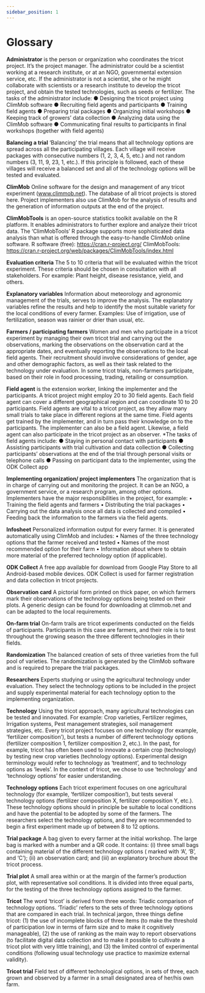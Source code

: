 ```yaml
---
sidebar_position: 1
---
```


# Glossary

**Administrator** is the person or organization who coordinates the tricot project. It’s the project manager. The administrator could be a scientist working at a research institute, or at an NGO, governmental extension service, etc.
If the administrator is not a scientist, she or he might collaborate with scientists or a research institute to develop the tricot project, and obtain the tested technologies, such as seeds or fertilizer.
The tasks of the administrator include:
●	Designing the tricot project using ClimMob software
●	Recruiting field agents and participants
●	Training field agents
●	Preparing trial packages
●	Organizing initial workshops
●	Keeping track of growers’ data collection
●	Analyzing data using the ClimMob software
●	Communicating final results to participants in final workshops (together with field agents)

**Balancing a trial**
‘Balancing’ the trial means that all technology options are spread across all the participating villages. Each village will receive packages with 
consecutive numbers (1, 2, 3, 4, 5, etc.) and not random numbers (3, 11, 9, 23, 1, etc.). If this principle is followed, each of these villages will receive a balanced set and all of the technology options will be tested and evaluated.

**ClimMob**
Online software for the design and management of any tricot experiment (www.climmob.net). The database of all tricot projects is stored here. Project implementers also use ClimMob for the analysis of results and the generation of information outputs at the end of the project.

**ClimMobTools** is an open-source statistics toolkit available on the R platform. It enables administrators to further explore and analyze their tricot data. The ‘ClimMobTools’ R package supports more sophisticated data analysis than what is offered through the easy-to-handle ClimMob online software.
R software (free): https://cran.r-project.org/
ClimMobTools: https://cran.r-project.org/web/packages/ClimMobTools/index.html

**Evaluation criteria**
The 5 to 10 criteria that will be evaluated within the tricot experiment. These criteria should be chosen in consultation with all stakeholders. 
For example: Plant height, disease resistance, yield, and others.

**Explanatory variables**
Information about meteorology and agronomic management of the trials, serves to improve the analysis. The explanatory variables refine the results and help to identify the most suitable variety for the local conditions of every farmer. Examples: Use of irrigation, use of fertilization, 
season was rainier or drier than usual, etc.

**Farmers / participating farmers**
Women and men who participate in a tricot experiment by managing their own tricot trial and carrying out the observations, marking the observations on the observation card at the appropriate dates, and eventually reporting the observations to the local field agents. Their recruitment should involve considerations of gender, age and other demographic factors, as well as their task related to the technology under evaluation. In some tricot trials, non-farmers participate, based on their role in food processing, trading, retailing or consumption.

**Field agent** is the extension worker, linking the implementer and the participants. A tricot project might employ 20 to 30 field agents. Each field agent can cover a different geographical region and can coordinate 10 to 20 participants. Field agents are vital to a tricot project, as they allow many small trials to take place in different regions at the same time.
Field agents get trained by the implementer, and in turn pass their knowledge on to the participants. The implementer can also be a field agent. Likewise, a field agent can also participate in the tricot project as an observer.
*The tasks of field agents include:
●	Staying in personal contact with participants
●	Assisting participants with trial cultivation and data collection
●	Collecting participants’ observations at the end of the trial through personal visits or telephone calls
●	Passing on participant data to the implementer, using the ODK Collect app

**Implementing organization/ project implementers**
The organization that is in charge of carrying out and monitoring the project. It can be an NGO, a government service, or a research program, among other options. Implementers have the major responsibilities in the project, for example:
• Training the field agents and farmers
• Distributing the trial packages
• Carrying out the data analysis once all data is collected and compiled
• Feeding back the information to the farmers via the field agents.

**Infosheet**
Personalized information output for every farmer. It is generated automatically using ClimMob and includes:
• Names of the three technology options that the farmer received and tested
• Names of the most recommended option for their farm
• Information about where to obtain more material of the preferred technology option (if applicable).

**ODK Collect**
A free app available for download from Google Play Store to all Android-based mobile devices. ODK Collect is used for farmer registration and 
data collection in tricot projects.

**Observation card**
A pictorial form printed on thick paper, on which farmers mark their observations of the technology options being tested on their plots. A generic design can be found for downloading at climmob.net and can be adapted to the local requirements.

**On-farm trial** On-farm trails are tricot experiments conducted on the fields of participants. Participants in this case are farmers, and their role is to test throughout the growing season the three different technologies in their fields.

**Randomization**
The balanced creation of sets of three varieties from the full pool of varieties. The randomization is generated by the ClimMob software and is required to prepare the trial packages.

**Researchers**
Experts studying or using the agricultural technology under evaluation. They select the technology options to be included in the project and supply experimental material for each technology option to the implementing organization.

**Technology** Using the tricot approach, many agricultural technologies can be tested and innovated. For example: Crop varieties, Fertilizer regimes, Irrigation systems, Pest management strategies, soil management strategies, etc.
Every tricot project focuses on one technology (for example, ‘fertilizer composition’), but tests a number of different technology options (fertilizer composition 1, fertilizer composition 2, etc.). In the past, for example, tricot has often been used to innovate a certain crop (technology) by testing new crop varieties (technology options). Experimental design terminology would refer to technology as ‘treatment’, and to technology options as ‘levels’. In the context of tricot, we chose to use ‘technology’ and ‘technology options’ for easier understanding.

**Technology options**
Each tricot experiment focuses on one agricultural technology (for example, ‘fertilizer composition’), but tests several technology options 
(fertilizer composition X, fertilizer composition Y, etc.). These technology options should in principle be suitable to local conditions and have the potential to be adopted by some of the farmers.  The researchers select the technology options, and they are recommended to begin a first experiment made up of between 8 to 12 options.

**Trial package**
A bag given to every farmer at the initial workshop. The large bag is marked with a number and a QR code. It contains: (i) three small bags containing material of the different technology options ( marked with ‘A’, ‘B’, and ‘C’); (ii) an observation card; and (iii) an explanatory brochure about the tricot process.

**Trial plot**
A small area within or at the margin of the farmer’s production plot, with representative soil conditions. It is divided into three equal parts, for the testing of the three technology options assigned to the farmer.

**Tricot**
The word ‘tricot’ is derived from three words: Triadic comparison of technology options. ‘Triadic’ refers to the sets of three technology options that are compared in each trial. In technical jargon, three things define tricot: (1) the use of incomplete blocks of three items (to make the threshold of participation low in terms of farm size and to make it cognitively manageable), (2) the use of ranking as the main way to report observations (to facilitate digital data collection and to make it possible to cultivate a tricot plot with very little training), and (3) the limited control of experimental conditions (following usual technology use practice to maximize external validity).

**Tricot trial**
Field test of different technological options, in sets of three, each grown and observed by a farmer in a small designated area of her/his 
own farm.




